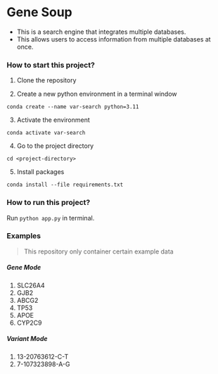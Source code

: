# Gene Soup

- This is a search engine that integrates multiple databases.
- This allows users to access information from multiple databases at once.

### How to start this project?

1. Clone the repository

2. Create a new python environment in a terminal window

```shell
conda create --name var-search python=3.11
```

3. Activate the environment

```shell
conda activate var-search
```

4. Go to the project directory

```shell
cd <project-directory>
```

5. Install packages

```shell
conda install --file requirements.txt
```

### How to run this project?

Run `python app.py` in terminal.

### Examples

> This repository only container certain example data

##### Gene Mode

1. SLC26A4
2. GJB2
3. ABCG2
4. TP53
5. APOE
6. CYP2C9

##### Variant Mode

1. 13-20763612-C-T
2. 7-107323898-A-G
